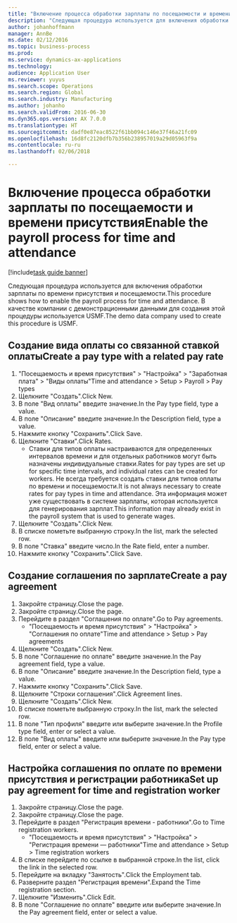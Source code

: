 ```yaml
---
title: "Включение процесса обработки зарплаты по посещаемости и времени присутствия"
description: "Следующая процедура используется для включения обработки зарплаты по времени присутствия и посещаемости."
author: johanhoffmann
manager: AnnBe
ms.date: 02/12/2016
ms.topic: business-process
ms.prod: 
ms.service: dynamics-ax-applications
ms.technology: 
audience: Application User
ms.reviewer: yuyus
ms.search.scope: Operations
ms.search.region: Global
ms.search.industry: Manufacturing
ms.author: johanho
ms.search.validFrom: 2016-06-30
ms.dyn365.ops.version: AX 7.0.0
ms.translationtype: HT
ms.sourcegitcommit: dadf0e87eac8522f61bb094c146e37f46a21fc09
ms.openlocfilehash: 16d8fc2120dfb7b356b238957019a29d05963f9a
ms.contentlocale: ru-ru
ms.lasthandoff: 02/06/2018

---
```

# <a name="enable-the-payroll-process-for-time-and-attendance"></a><span data-ttu-id="54638-103">Включение процесса обработки зарплаты по посещаемости и времени присутствия</span><span class="sxs-lookup"><span data-stu-id="54638-103">Enable the payroll process for time and attendance</span></span>

[!include[task guide banner](../../includes/task-guide-banner.md)]

<span data-ttu-id="54638-104">Следующая процедура используется для включения обработки зарплаты по времени присутствия и посещаемости.</span><span class="sxs-lookup"><span data-stu-id="54638-104">This procedure shows how to enable the payroll process for time and attendance.</span></span> <span data-ttu-id="54638-105">В качестве компании с демонстрационными данными для создания этой процедуры используется USMF.</span><span class="sxs-lookup"><span data-stu-id="54638-105">The demo data company used to create this procedure is USMF.</span></span>


## <a name="create-a-pay-type-with-a-related-pay-rate"></a><span data-ttu-id="54638-106">Создание вида оплаты со связанной ставкой оплаты</span><span class="sxs-lookup"><span data-stu-id="54638-106">Create a pay type with a related pay rate</span></span>
1. <span data-ttu-id="54638-107">"Посещаемость и время присутствия" > "Настройка" > "Заработная плата" > "Виды оплаты"</span><span class="sxs-lookup"><span data-stu-id="54638-107">Time and attendance > Setup > Payroll > Pay types</span></span>
2. <span data-ttu-id="54638-108">Щелкните "Создать".</span><span class="sxs-lookup"><span data-stu-id="54638-108">Click New.</span></span>
3. <span data-ttu-id="54638-109">В поле "Вид оплаты" введите значение.</span><span class="sxs-lookup"><span data-stu-id="54638-109">In the Pay type field, type a value.</span></span>
4. <span data-ttu-id="54638-110">В поле "Описание" введите значение.</span><span class="sxs-lookup"><span data-stu-id="54638-110">In the Description field, type a value.</span></span>
5. <span data-ttu-id="54638-111">Нажмите кнопку "Сохранить".</span><span class="sxs-lookup"><span data-stu-id="54638-111">Click Save.</span></span>
6. <span data-ttu-id="54638-112">Щелкните "Ставки".</span><span class="sxs-lookup"><span data-stu-id="54638-112">Click Rates.</span></span>
    * <span data-ttu-id="54638-113">Ставки для типов оплаты настраиваются для определенных интервалов времени и для отдельных работников могут быть назначены индивидуальные ставки.</span><span class="sxs-lookup"><span data-stu-id="54638-113">Rates for pay types are set up for specific time intervals, and individual rates can be created for workers.</span></span> <span data-ttu-id="54638-114">Не всегда требуется создать ставки для типов оплаты по времени и посещаемости.</span><span class="sxs-lookup"><span data-stu-id="54638-114">It is not always necessary to create rates for pay types in time and attendance.</span></span> <span data-ttu-id="54638-115">Эта информация может уже существовать в системе зарплаты, которая используется для генерирования зарплат.</span><span class="sxs-lookup"><span data-stu-id="54638-115">This information may already exist in the payroll system that is used to generate wages.</span></span>  
7. <span data-ttu-id="54638-116">Щелкните "Создать".</span><span class="sxs-lookup"><span data-stu-id="54638-116">Click New.</span></span>
8. <span data-ttu-id="54638-117">В списке пометьте выбранную строку.</span><span class="sxs-lookup"><span data-stu-id="54638-117">In the list, mark the selected row.</span></span>
9. <span data-ttu-id="54638-118">В поле "Ставка" введите число.</span><span class="sxs-lookup"><span data-stu-id="54638-118">In the Rate field, enter a number.</span></span>
10. <span data-ttu-id="54638-119">Нажмите кнопку "Сохранить".</span><span class="sxs-lookup"><span data-stu-id="54638-119">Click Save.</span></span>

## <a name="create-a-pay-agreement"></a><span data-ttu-id="54638-120">Создание соглашения по зарплате</span><span class="sxs-lookup"><span data-stu-id="54638-120">Create a pay agreement</span></span>
1. <span data-ttu-id="54638-121">Закройте страницу.</span><span class="sxs-lookup"><span data-stu-id="54638-121">Close the page.</span></span>
2. <span data-ttu-id="54638-122">Закройте страницу.</span><span class="sxs-lookup"><span data-stu-id="54638-122">Close the page.</span></span>
3. <span data-ttu-id="54638-123">Перейдите в раздел "Соглашения по оплате".</span><span class="sxs-lookup"><span data-stu-id="54638-123">Go to Pay agreements.</span></span>
    * <span data-ttu-id="54638-124">"Посещаемость и время присутствия" > "Настройка" > "Соглашения по оплате"</span><span class="sxs-lookup"><span data-stu-id="54638-124">Time and attendance > Setup > Pay agreements</span></span>  
4. <span data-ttu-id="54638-125">Щелкните "Создать".</span><span class="sxs-lookup"><span data-stu-id="54638-125">Click New.</span></span>
5. <span data-ttu-id="54638-126">В поле "Соглашение по оплате" введите значение.</span><span class="sxs-lookup"><span data-stu-id="54638-126">In the Pay agreement field, type a value.</span></span>
6. <span data-ttu-id="54638-127">В поле "Описание" введите значение.</span><span class="sxs-lookup"><span data-stu-id="54638-127">In the Description field, type a value.</span></span>
7. <span data-ttu-id="54638-128">Нажмите кнопку "Сохранить".</span><span class="sxs-lookup"><span data-stu-id="54638-128">Click Save.</span></span>
8. <span data-ttu-id="54638-129">Щелкните "Строки соглашения".</span><span class="sxs-lookup"><span data-stu-id="54638-129">Click Agreement lines.</span></span>
9. <span data-ttu-id="54638-130">Щелкните "Создать".</span><span class="sxs-lookup"><span data-stu-id="54638-130">Click New.</span></span>
10. <span data-ttu-id="54638-131">В списке пометьте выбранную строку.</span><span class="sxs-lookup"><span data-stu-id="54638-131">In the list, mark the selected row.</span></span>
11. <span data-ttu-id="54638-132">В поле "Тип профиля" введите или выберите значение.</span><span class="sxs-lookup"><span data-stu-id="54638-132">In the Profile type field, enter or select a value.</span></span>
12. <span data-ttu-id="54638-133">В поле "Вид оплаты" введите или выберите значение.</span><span class="sxs-lookup"><span data-stu-id="54638-133">In the Pay type field, enter or select a value.</span></span>

## <a name="set-up-pay-agreement-for-time-and-registration-worker"></a><span data-ttu-id="54638-134">Настройка соглашения по оплате по времени присутствия и регистрации работника</span><span class="sxs-lookup"><span data-stu-id="54638-134">Set up pay agreement for time and registration worker</span></span>
1. <span data-ttu-id="54638-135">Закройте страницу.</span><span class="sxs-lookup"><span data-stu-id="54638-135">Close the page.</span></span>
2. <span data-ttu-id="54638-136">Закройте страницу.</span><span class="sxs-lookup"><span data-stu-id="54638-136">Close the page.</span></span>
3. <span data-ttu-id="54638-137">Перейдите в раздел "Регистрация времени - работники".</span><span class="sxs-lookup"><span data-stu-id="54638-137">Go to Time registration workers.</span></span>
    * <span data-ttu-id="54638-138">"Посещаемость и время присутствия" > "Настройка" > "Регистрация времени — работники"</span><span class="sxs-lookup"><span data-stu-id="54638-138">Time and attendance > Setup > Time registration workers</span></span>  
4. <span data-ttu-id="54638-139">В списке перейдите по ссылке в выбранной строке.</span><span class="sxs-lookup"><span data-stu-id="54638-139">In the list, click the link in the selected row.</span></span>
5. <span data-ttu-id="54638-140">Перейдите на вкладку "Занятость".</span><span class="sxs-lookup"><span data-stu-id="54638-140">Click the Employment tab.</span></span>
6. <span data-ttu-id="54638-141">Разверните раздел "Регистрация времени".</span><span class="sxs-lookup"><span data-stu-id="54638-141">Expand the Time registration section.</span></span>
7. <span data-ttu-id="54638-142">Щелкните "Изменить".</span><span class="sxs-lookup"><span data-stu-id="54638-142">Click Edit.</span></span>
8. <span data-ttu-id="54638-143">В поле "Соглашение по оплате" введите или выберите значение.</span><span class="sxs-lookup"><span data-stu-id="54638-143">In the Pay agreement field, enter or select a value.</span></span>

